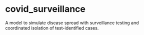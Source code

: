# covid_surveillance
 A model to simulate disease spread with surveillance testing and coordinated isolation of test-identified cases.

